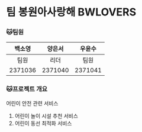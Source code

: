 # 팀 봉원아사랑해 BWLOVERS

### 🐱팀원

| 백소영 | 양은서 | 우윤수 |
| :-:  | :-: | :-: |
| 팀원 | 리더 | 팀원 |
| 2371036 | 2371040 | 2371041 |

### 🐱프로젝트 개요

어린이 안전 관련 서비스

1. 어린이 놀이 시설 추천 서비스
2. 어린이 동선 최적화 서비스
